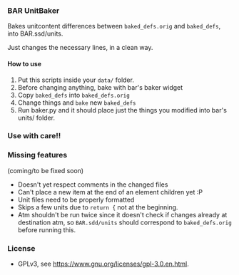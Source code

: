 ### BAR UnitBaker

Bakes unitcontent differences between `baked_defs.orig` and `baked_defs`, into BAR.ssd/units.

Just changes the necessary lines, in a clean way.

#### How to use

1. Put this scripts inside your `data/` folder.
1. Before changing anything, bake with bar's baker widget
1. Copy `baked_defs` into `baked_defs.orig`
1. Change things and `bake` new `baked_defs`
1. Run baker.py and it should place just the things you modified into bar's units/ folder.

### Use with care!!

### Missing features

(coming/to be fixed soon)

- Doesn't yet respect comments in the changed files
- Can't place a new item at the end of an element children yet :P
- Unit files need to be properly formatted
- Skips a few units due to `return {` not at the beginning.
- Atm shouldn't be run twice since it doesn't check if changes already at destination atm, so `BAR.sdd/units` should correspond to `baked_defs.orig` before running this.

### License

- GPLv3, see https://www.gnu.org/licenses/gpl-3.0.en.html.

